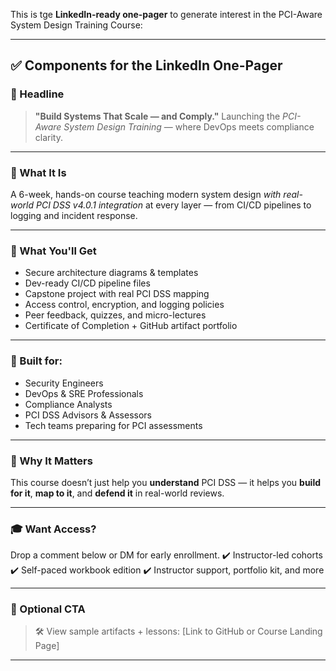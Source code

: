 This is tge **LinkedIn-ready one-pager** to generate interest in the PCI-Aware System Design Training Course:

---

## ✅ Components for the LinkedIn One-Pager

### 📌 Headline

> **"Build Systems That Scale — and Comply."**
> Launching the *PCI-Aware System Design Training* — where DevOps meets compliance clarity.

---

### 🎯 What It Is

A 6-week, hands-on course teaching modern system design *with real-world PCI DSS v4.0.1 integration* at every layer — from CI/CD pipelines to logging and incident response.

---

### 🧰 What You'll Get

* Secure architecture diagrams & templates
* Dev-ready CI/CD pipeline files
* Capstone project with real PCI DSS mapping
* Access control, encryption, and logging policies
* Peer feedback, quizzes, and micro-lectures
* Certificate of Completion + GitHub artifact portfolio

---

### 🔐 Built for:

* Security Engineers
* DevOps & SRE Professionals
* Compliance Analysts
* PCI DSS Advisors & Assessors
* Tech teams preparing for PCI assessments

---

### 🚀 Why It Matters

This course doesn’t just help you **understand** PCI DSS — it helps you **build for it**, **map to it**, and **defend it** in real-world reviews.

---

### 🎓 Want Access?

Drop a comment below or DM for early enrollment.
✔️ Instructor-led cohorts
✔️ Self-paced workbook edition
✔️ Instructor support, portfolio kit, and more

---

### 🔗 Optional CTA

> 🛠️ View sample artifacts + lessons:
> \[Link to GitHub or Course Landing Page]

---
